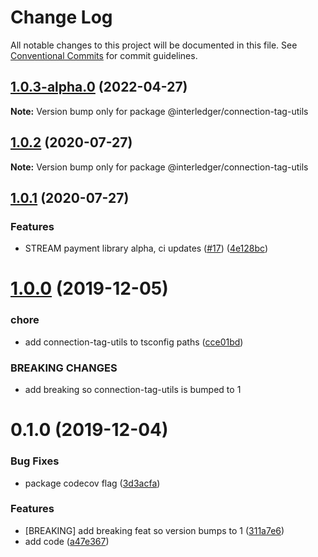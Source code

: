 # Change Log

All notable changes to this project will be documented in this file.
See [Conventional Commits](https://conventionalcommits.org) for commit guidelines.

## [1.0.3-alpha.0](https://github.com/interledgerjs/interledgerjs/compare/@interledger/connection-tag-utils@1.0.2...@interledger/connection-tag-utils@1.0.3-alpha.0) (2022-04-27)

**Note:** Version bump only for package @interledger/connection-tag-utils





## [1.0.2](https://github.com/interledgerjs/interledgerjs/compare/@interledger/connection-tag-utils@1.0.1...@interledger/connection-tag-utils@1.0.2) (2020-07-27)

**Note:** Version bump only for package @interledger/connection-tag-utils

## [1.0.1](https://github.com/interledgerjs/interledgerjs/compare/@interledger/connection-tag-utils@1.0.0...@interledger/connection-tag-utils@1.0.1) (2020-07-27)

### Features

- STREAM payment library alpha, ci updates ([#17](https://github.com/interledgerjs/interledgerjs/issues/17)) ([4e128bc](https://github.com/interledgerjs/interledgerjs/commit/4e128bcee372144c1324a73e8b51223a0b133f2e))

# [1.0.0](https://github.com/interledgerjs/interledgerjs/compare/@interledger/connection-tag-utils@0.1.0...@interledger/connection-tag-utils@1.0.0) (2019-12-05)

### chore

- add connection-tag-utils to tsconfig paths ([cce01bd](https://github.com/interledgerjs/interledgerjs/commit/cce01bd))

### BREAKING CHANGES

- add breaking so connection-tag-utils is bumped to 1

# 0.1.0 (2019-12-04)

### Bug Fixes

- package codecov flag ([3d3acfa](https://github.com/interledgerjs/interledgerjs/commit/3d3acfa))

### Features

- [BREAKING] add breaking feat so version bumps to 1 ([311a7e6](https://github.com/interledgerjs/interledgerjs/commit/311a7e6))
- add code ([a47e367](https://github.com/interledgerjs/interledgerjs/commit/a47e367))
